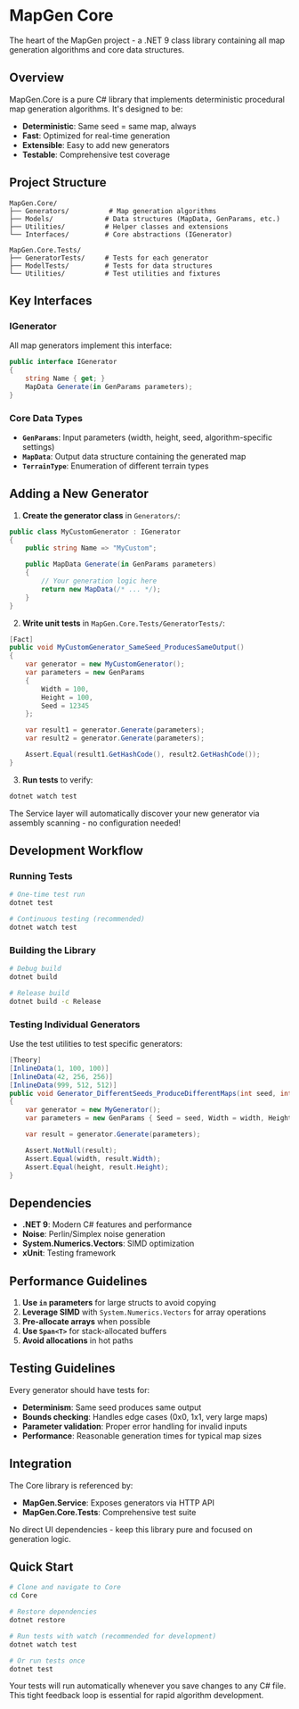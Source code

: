 # MapGen Core

The heart of the MapGen project - a .NET 9 class library containing all map generation algorithms and core data structures.

## Overview

MapGen.Core is a pure C# library that implements deterministic procedural map generation algorithms. It's designed to be:

- **Deterministic**: Same seed = same map, always
- **Fast**: Optimized for real-time generation
- **Extensible**: Easy to add new generators
- **Testable**: Comprehensive test coverage

## Project Structure

```
MapGen.Core/
├── Generators/          # Map generation algorithms
├── Models/             # Data structures (MapData, GenParams, etc.)
├── Utilities/          # Helper classes and extensions
└── Interfaces/         # Core abstractions (IGenerator)

MapGen.Core.Tests/
├── GeneratorTests/     # Tests for each generator
├── ModelTests/         # Tests for data structures
└── Utilities/          # Test utilities and fixtures
```

## Key Interfaces

### IGenerator

All map generators implement this interface:

```csharp
public interface IGenerator
{
    string Name { get; }
    MapData Generate(in GenParams parameters);
}
```

### Core Data Types

- **`GenParams`**: Input parameters (width, height, seed, algorithm-specific settings)
- **`MapData`**: Output data structure containing the generated map
- **`TerrainType`**: Enumeration of different terrain types

## Adding a New Generator

1. **Create the generator class** in `Generators/`:

```csharp
public class MyCustomGenerator : IGenerator
{
    public string Name => "MyCustom";

    public MapData Generate(in GenParams parameters)
    {
        // Your generation logic here
        return new MapData(/* ... */);
    }
}
```

2. **Write unit tests** in `MapGen.Core.Tests/GeneratorTests/`:

```csharp
[Fact]
public void MyCustomGenerator_SameSeed_ProducesSameOutput()
{
    var generator = new MyCustomGenerator();
    var parameters = new GenParams
    {
        Width = 100,
        Height = 100,
        Seed = 12345
    };

    var result1 = generator.Generate(parameters);
    var result2 = generator.Generate(parameters);

    Assert.Equal(result1.GetHashCode(), result2.GetHashCode());
}
```

3. **Run tests** to verify:

```bash
dotnet watch test
```

The Service layer will automatically discover your new generator via assembly scanning - no configuration needed!

## Development Workflow

### Running Tests

```bash
# One-time test run
dotnet test

# Continuous testing (recommended)
dotnet watch test
```

### Building the Library

```bash
# Debug build
dotnet build

# Release build
dotnet build -c Release
```

### Testing Individual Generators

Use the test utilities to test specific generators:

```csharp
[Theory]
[InlineData(1, 100, 100)]
[InlineData(42, 256, 256)]
[InlineData(999, 512, 512)]
public void Generator_DifferentSeeds_ProduceDifferentMaps(int seed, int width, int height)
{
    var generator = new MyGenerator();
    var parameters = new GenParams { Seed = seed, Width = width, Height = height };

    var result = generator.Generate(parameters);

    Assert.NotNull(result);
    Assert.Equal(width, result.Width);
    Assert.Equal(height, result.Height);
}
```

## Dependencies

- **.NET 9**: Modern C# features and performance
- **Noise**: Perlin/Simplex noise generation
- **System.Numerics.Vectors**: SIMD optimization
- **xUnit**: Testing framework

## Performance Guidelines

1. **Use `in` parameters** for large structs to avoid copying
2. **Leverage SIMD** with `System.Numerics.Vectors` for array operations
3. **Pre-allocate arrays** when possible
4. **Use `Span<T>`** for stack-allocated buffers
5. **Avoid allocations** in hot paths

## Testing Guidelines

Every generator should have tests for:

- **Determinism**: Same seed produces same output
- **Bounds checking**: Handles edge cases (0x0, 1x1, very large maps)
- **Parameter validation**: Proper error handling for invalid inputs
- **Performance**: Reasonable generation times for typical map sizes

## Integration

The Core library is referenced by:

- **MapGen.Service**: Exposes generators via HTTP API
- **MapGen.Core.Tests**: Comprehensive test suite

No direct UI dependencies - keep this library pure and focused on generation logic.

## Quick Start

```bash
# Clone and navigate to Core
cd Core

# Restore dependencies
dotnet restore

# Run tests with watch (recommended for development)
dotnet watch test

# Or run tests once
dotnet test
```

Your tests will run automatically whenever you save changes to any C# file. This tight feedback loop is essential for rapid algorithm development.
